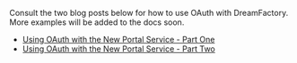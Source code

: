 Consult the two blog posts below for how to use OAuth with DreamFactory. More examples will be added to the docs soon.

* [Using OAuth with the New Portal Service - Part One](http://blog.dreamfactory.com/blog/bid/341114/OAuth-Tutorial-Part-One)
* [Using OAuth with the New Portal Service - Part Two](http://blog.dreamfactory.com/blog/bid/341114/OAuth-Tutorial-Part-One-0)